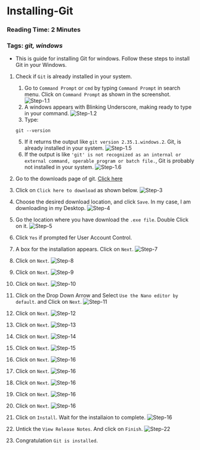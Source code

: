 # Installing-Git
### Reading Time: 2 Minutes
### Tags: *git, windows*
- This is guide for installing Git for windows. Follow these steps to install Git in your Windows.

1. Check if `Git` is already installed in your system.
    1. Go to `Command Prompt` or `cmd` by typing `Command Prompt` in search menu. Click on `Command Prompt` as shown in the screenshot.
    ![Step-1.1](./assets-01_installing-git-windows/1.png)
    3. A windows appears with Blinking Underscore, making ready to type in your command.
    ![Step-1.2](./assets-01_installing-git-windows/2.png)
    5. Type:
    ```
    git --version
    ```
    5. If it returns the output like `git version 2.35.1.windows.2`. Git, is already installed in your system.
    ![Step-1.5](./assets-01_installing-git-windows/23.png)
    7. If the output is like `'git' is not recognized as an internal or external command, operable program or batch file.`, Git is probably not installed in your system.
    ![Step-1.6](./assets-01_installing-git-windows/3.png)

2. Go to the downloads page of git. [Click here](https://git-scm.com/download/win)
3. Click on `Click here to download` as shown below.
![Step-3](./assets-01_installing-git-windows/4.png)
4. Choose the desired download location, and click `Save`. In my case, I am downloading in my Desktop.
![Step-4](./assets-01_installing-git-windows/5.png)
5. Go the location where you have download the `.exe file`. Double Click on it.
![Step-5](./assets-01_installing-git-windows/6.png)
6. Click `Yes` if prompted fer User Account Control.
7. A box for the installation appears. Click on `Next`.
![Step-7](./assets-01_installing-git-windows/7.png)
8. Click on `Next`.
![Step-8](./assets-01_installing-git-windows/8.png)
9. Click on `Next`.
![Step-9](./assets-01_installing-git-windows/9.png)
10. Click on `Next`.
![Step-10](./assets-01_installing-git-windows/10.png)
11. Click on the Drop Down Arrow and Select `Use the Nano editor by default`. and Click on `Next`.
![Step-11](./assets-01_installing-git-windows/11.png)
12. Click on `Next`.
![Step-12](./assets-01_installing-git-windows/12.png)
13. Click on `Next`.
![Step-13](./assets-01_installing-git-windows/13.png)
14. Click on `Next`.
![Step-14](./assets-01_installing-git-windows/14.png)
15. Click on `Next`.
![Step-15](./assets-01_installing-git-windows/15.png)
16. Click on `Next`.
![Step-16](./assets-01_installing-git-windows/16.png)
17. Click on `Next`.
![Step-16](./assets-01_installing-git-windows/17.png)
18. Click on `Next`.
![Step-16](./assets-01_installing-git-windows/18.png)
19. Click on `Next`.
![Step-16](./assets-01_installing-git-windows/19.png)
20. Click on `Next`.
![Step-16](./assets-01_installing-git-windows/20.png)
21. Click on `Install`. Wait for the installaion to complete.
![Step-16](./assets-01_installing-git-windows/21.png)
22. Untick the `View Release Notes`. And click on `Finish`.
![Step-22](./assets-01_installing-git-windows/22.png)
23. Congratulation `Git is installed`.